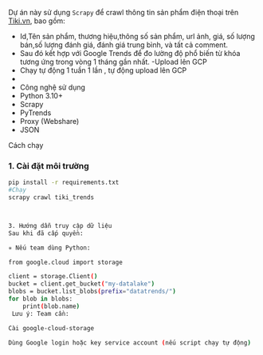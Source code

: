 Dự án này sử dụng `Scrapy` để crawl thông tin sản phẩm điện thoại trên [Tiki.vn](https://tiki.vn/dien-thoai-may-tinh-bang/c1789), bao gồm:  
- Id,Tên sản phẩm, thương hiệu,thông số sản phẩm, url ảnh, giá, số lượng bán,số lượng đánh giá, đánh giá trung bình, và tất cả comment.  
- Sau đó kết hợp với Google Trends để đo lường độ phổ biến từ khóa tương ứng trong vòng 1 tháng gần nhất.
-Upload lên GCP
- Chạy tự động 1 tuần 1 lần , tự động upload lên GCP
- 
- Công nghệ sử dụng
- Python 3.10+
- Scrapy
- PyTrends
- Proxy (Webshare)
- JSON

Cách chạy

### 1. Cài đặt môi trường
```bash
pip install -r requirements.txt
#Chạy
scrapy crawl tiki_trends



3. Hướng dẫn truy cập dữ liệu
Sau khi đã cấp quyền:

✳️ Nếu team dùng Python:

from google.cloud import storage

client = storage.Client()
bucket = client.get_bucket("my-datalake")
blobs = bucket.list_blobs(prefix="datatrends/")
for blob in blobs:
    print(blob.name)
 Lưu ý: Team cần:

Cài google-cloud-storage

Dùng Google login hoặc key service account (nếu script chạy tự động)